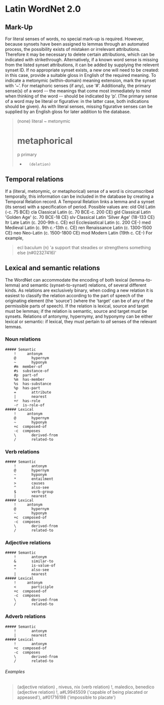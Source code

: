 # Latin WordNet 2.0


## Mark-Up
For literal senses of words, no special mark-up is required. However, because synsets have been assigned to lemmas through an automated process, the possibility exists of mistaken or irrelevant attributions. Therefore it may be necessary to delete certain attributions, which can be indicated with strikethrough. Alternatively, if a known word sense is missing from the listed synset attributions, it can be added by supplying the relevent synset ID. If no appropriate synset exists, a new one will need to be created: in this case, provide a suitable gloss in English of the required meaning. To indicate a metonymic (within-domain) meaning extension, mark the synset with ‘~’. For metaphoric senses (if any), use ‘#’. Additionally, the primary sense(s) of a word -- the meanings that come most immediately to mind when thinking of the word -- should be indicated by ‘p’. (The primary sense of a word may be literal or figurative: in the latter case, both indications should be given). As with literal senses, missing figurative senses can be supplied by an English gloss for later addition to the database.
>    (none)    literal
>    ~       metonymic
>    #       metaphorical
>    p       primary
>    *       (deletion)

## Temporal relations
If a (literal, metonymic, or metaphorical) sense of a word is circumscribed temporally, this information can be included in the database by creating a Temporal Relation record. A Temporal Relation links a lemma and a synset (its sense) with a specification of period. Possible values are:
        old     Old Latin (-c. 75 BCE)
        cla     Classical Latin (c. 70 BCE-c. 200 CE)
        gld     Classical Latin 'Golden Age' (c. 70 BCE-18 CE)
        slv     Classical Latin 'Silver Age' (18-133 CE)
        ltr     Late Latin (c. 200-9th c. CE)
        ecl     Ecclesiastical Latin (c. 200 CE-)
        med     Medieval Latin (c. 9th c.-13th c. CE)
        ren     Renaissance Latin (c. 1300-1500 CE)
        neo     Neo-Latin (c. 1500-1800 CE)
        mod     Modern Latin (19th c. CE-)
For example, 
> ecl baculum (n) 'a support that steadies or strengthens something else (n#02327416)'

## Lexical and semantic relations
The WordNet can accommodate the encoding of both lexical (lemma-to-lemma) and semantic (synset-to-synset) relations, of several different kinds. As relations are exclusively binary, when coding a new relation it is easiest to classify the relation according to the part of speech of the originating element (the 'source') (where the 'target' can be of any of the permissible parts of speech). If the relation is lexical, source and target must be lemmas; if the relation is semantic, source and target must be synsets. Relations of antonymy, hypernymy, and hyponymy can be either lexical or semantic: if lexical, they must pertain to *all* senses of the relevant lemmas.

### Noun relations
    ##### Semantic
        !     antonym
        @		hypernym
        ~		hyponym
        #m	member-of
        #s	substance-of
        #p	part-of
        %m	has-member
        %s	has-substance
        %p	has-part
        =		attribute
        |		nearest
        +r	has-role
        -r	is-role-of
    ##### Lexical
        !     antonym
        @		hypernym
        ~		hyponym
        +c	composed-of
        -c	composes
        \		derived-from
        /		related-to
### Verb relations
    ##### Semantic
        !		antonym
        @		hypernym
        ~		hyponym
        *		entailment
        >		causes
        ^		also-see
        $		verb-group
        |		nearest
    ##### Lexical
        !     antonym
        @		hypernym
        ~		hyponym
        +c	composed-of
        -c	composes
        \		derived-from
        /		related-to
### Adjective relations
    ##### Semantic
        !		antonym
        &		similar-to
        =		is-value-of
        ^		also-see
        |		nearest
    ##### Lexical
        !     antonym
        <		participle
        +c	composed-of
        -c	composes
        \		derived-from
        /		related-to
### Adverb relations
    ##### Semantic
        !		antonym
        |		nearest
    ##### Lexical
        !		antonym
        +c	composed-of
        -c	composes
        \		derived-from
        /		related-to

###### Examples
> (adjective relation) \, niveus, nix
> (verb relation) !, maledico, benedico
> (adjective relation) !, a#L9945509 ('capable of being placated or appeased'), a#01716198 ('impossible to placate')
